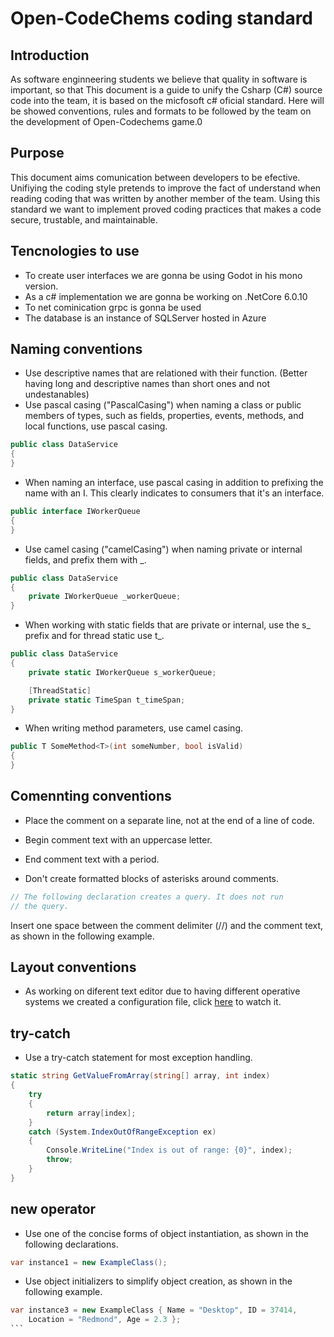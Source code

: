 # Open-CodeChems coding standard

## Introduction
As software enginneering students we believe that quality in software is important, so that   This document is a guide to unify the Csharp (C#) source code into  the team, it is based on the micfosoft c# oficial standard. Here will be showed conventions, rules and formats to be followed by the team on the development of Open-Codechems game.0

## Purpose
This document aims comunication between developers to be efective. Unifiying the coding style pretends to improve the fact of understand when reading coding that was written by another member of the team. Using this standard we want to implement proved coding practices that makes a code secure, trustable, and maintainable.
## Tencnologies to use
* To create user interfaces we are gonna be using Godot in his mono version.
* As a c# implementation we are gonna be working on .NetCore 6.0.10
* To net cominication grpc is gonna be used
* The database is an instance of SQLServer hosted in Azure

## Naming conventions
* Use descriptive names that are relationed with their function. (Better having long and descriptive names than short ones and not undestanables)
* Use pascal casing ("PascalCasing") when naming a class or public members of types, such as fields, properties, events, methods, and local functions, use pascal casing.
```cs
public class DataService
{
}
```

* When naming an interface, use pascal casing in addition to prefixing the name with an I. This clearly indicates to consumers that it's an interface.

```cs
public interface IWorkerQueue
{
}
```

* Use camel casing ("camelCasing") when naming private or internal fields, and prefix them with _.

```cs
public class DataService
{
    private IWorkerQueue _workerQueue;
}
```

* When working with static fields that are private or internal, use the s_ prefix and for thread static use t_.

``` cs
public class DataService
{
    private static IWorkerQueue s_workerQueue;

    [ThreadStatic]
    private static TimeSpan t_timeSpan;
}
```

* When writing method parameters, use camel casing.

``` cs
public T SomeMethod<T>(int someNumber, bool isValid)
{
}
```

## Comennting conventions
* Place the comment on a separate line, not at the end of a line of code.

* Begin comment text with an uppercase letter.
* End comment text with a period.
* Don't create formatted blocks of asterisks around comments.

``` cs
// The following declaration creates a query. It does not run
// the query.
```

Insert one space between the comment delimiter (//) and the comment text, as shown in the following example.
## Layout conventions
* As working on diferent text editor due to having different operative systems we created a configuration file, click [here](https://github.com/JosepHyv/Open-CodeChems/blob/main/.editorconfig) to watch it.

## try-catch
* Use a try-catch statement for most exception handling.
```cs
static string GetValueFromArray(string[] array, int index)
{
    try
    {
        return array[index];
    }
    catch (System.IndexOutOfRangeException ex)
    {
        Console.WriteLine("Index is out of range: {0}", index);
        throw;
    }
}
```

## new operator
* Use one of the concise forms of object instantiation, as shown in the following declarations. 

```cs
var instance1 = new ExampleClass();
```
* Use object initializers to simplify object creation, as shown in the following example.
````cs
var instance3 = new ExampleClass { Name = "Desktop", ID = 37414,
    Location = "Redmond", Age = 2.3 };
```